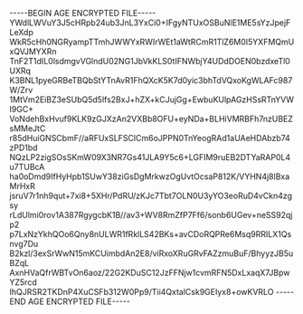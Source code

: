 -----BEGIN AGE ENCRYPTED FILE-----
YWdlLWVuY3J5cHRpb24ub3JnL3YxCi0+IFgyNTUxOSBuNlE1ME5sYzJpejFLeXdp
WkR5cHh0NGRyampTTmhJWWYxRWIrWEt1aWtRCmR1TlZ6M0I5YXFMQmUxQVJMYXRn
TnF2T1dIL0lsdmgvVGlndU02NG1JbVkKLS0tIFNWbjY4UDdDOEN0bzdxeTl0UXRq
K3BNL1pyeGRBeTBQbStYTnAvR1FhQXcK5K7d0yic3bhTdVQxoKgWLAFc987W/Zrv
1MtVm2EiBZ3eSUbQ5d5lfs2BxJ+hZX+kCJujGg+EwbuKUlpAGzHSsRTnYVWI9GC+
VoNdehBxHvuf9KLK9zGJXzAn2VXBb8OFU+eyNDa+BLHiVMRBFh7nzUBEZsMMeJtC
r85dHuiGNSCbmF//aRFUxSLFSClCm6oJPPN0TnYeogRAd1aUAeHDAbzb74zPD1bd
NQzLP2zigSOsSKmW09X3NR7Gs41JLA9Y5c6+LGFIM9ruEB2DTYaRAP0L4u7TUBcA
ha0oDmd9IfHyHpb1SUwY38ziGsDgMrkwzOgUvtOcsaP812K/VYHN4j8lBxaMrHxR
jsruV7r1nh9qut+7xi8+5XHr/PdRU/zKJc7Tbt7OLN0U3yYO3eoRuD4vCkn4zgsy
rLdUlmi0rov1A387RgygcbK1B//av3+WV8RmZfP7Ff6/sonb6UGev+neSS92qjp2
p7LxNzYkhQOo6Qny8nULWR1fRklLS42BKs+avCDoRQPRe6Msq9RRILX1Qsnvg7Du
B2kzl/3exSrWwN15mKCUimbdAn2E8/viRxoXRuGRvFAZzmuBuF/BhyyzJB5uBZqL
AxnHVaQfrWBTvOn6aoz/22G2KDuSC12JzFFNjw1cvmRFN5DxLxaqX7JBpwYZ5rcd
IhQJRSR2TKDnP4XuCSFb312W0Pp9/Tii4QxtalCsk9GEIyx8+owKVRLO
-----END AGE ENCRYPTED FILE-----
